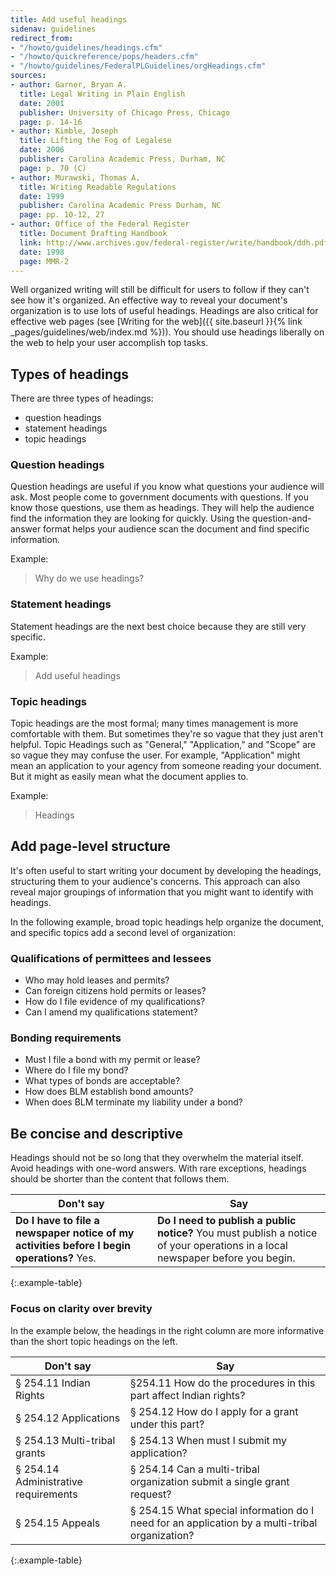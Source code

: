 ```yaml
---
title: Add useful headings
sidenav: guidelines
redirect_from:
- "/howto/guidelines/headings.cfm"
- "/howto/quickreference/pops/headers.cfm"
- "/howto/guidelines/FederalPLGuidelines/orgHeadings.cfm"
sources:
- author: Garner, Bryan A.
  title: Legal Writing in Plain English
  date: 2001
  publisher: University of Chicago Press, Chicago
  page: p. 14-16
- author: Kimble, Joseph
  title: Lifting the Fog of Legalese
  date: 2006
  publisher: Carolina Academic Press, Durham, NC
  page: p. 70 (C)
- author: Murawski, Thomas A.
  title: Writing Readable Regulations
  date: 1999
  publisher: Carolina Academic Press Durham, NC
  page: pp. 10-12, 27
- author: Office of the Federal Register
  title: Document Drafting Handbook
  link: http://www.archives.gov/federal-register/write/handbook/ddh.pdf
  date: 1998
  page: MMR-2
---
```


Well organized writing will still be difficult for users to follow if they can't see how it's organized. An effective way to reveal your document's organization is to use lots of useful headings. Headings are also critical for effective web pages (see [Writing for the web]({{ site.baseurl }}{% link _pages/guidelines/web/index.md %})). You should use headings liberally on the web to help your user accomplish top tasks.

## Types of headings

There are three types of headings:

- question headings
- statement headings
- topic headings

### Question headings

Question headings are useful if you know what questions your audience will ask. Most people come to government documents with questions. If you know those questions, use them as headings. They will help the audience find the information they are looking for quickly. Using the question-and-answer format helps your audience scan the document and find specific information.

Example:

> Why do we use headings?

### Statement headings

Statement headings are the next best choice because they are still very specific.

Example:

> Add useful headings

### Topic headings

Topic headings are the most formal; many times management is more comfortable with them. But sometimes they're so vague that they just aren't helpful. Topic Headings such as "General," "Application," and "Scope" are so vague they may confuse the user. For example, "Application" might mean an application to your agency from someone reading your document. But it might as easily mean what the document applies to.

Example:

> Headings

## Add page-level structure

It's often useful to start writing your document by developing the headings, structuring them to your audience's concerns. This approach can also reveal major groupings of information that you might want to identify with headings.

In the following example, broad topic headings help organize the document, and specific topics add a second level of organization:

<div class="example-container">

### Qualifications of permittees and lessees

- Who may hold leases and permits?
- Can foreign citizens hold permits or leases?
- How do I file evidence of my qualifications?
- Can I amend my qualifications statement?

### Bonding requirements

- Must I file a bond with my permit or lease?
- Where do I file my bond?
- What types of bonds are acceptable?
- How does BLM establish bond amounts?
- When does BLM terminate my liability under a bond?

</div>

## Be concise and descriptive

Headings should not be so long that they overwhelm the material itself. Avoid headings with one-word answers. With rare exceptions, headings should be shorter than the content that follows them.

Don't say | Say
---- | ----
**Do I have to file a newspaper notice of my activities before I begin operations?** Yes. | **Do I need to publish a public notice?** You must publish a notice of your operations in a local newspaper before you begin.
{:.example-table}

### Focus on clarity over brevity

In the example below, the headings in the right column are more informative than the short topic headings on the left.

Don't say | Say
---|---
§ 254.11 Indian Rights | §254.11 How do the procedures in this part affect Indian rights?
§ 254.12 Applications | § 254.12 How do I apply for a grant under this part?
§ 254.13 Multi-tribal grants | § 254.13 When must I submit my application?
§ 254.14 Administrative requirements | § 254.14 Can a multi-tribal organization submit a single grant request?
§ 254.15 Appeals | § 254.15 What special information do I need for an application by a multi-tribal organization?
{:.example-table}
